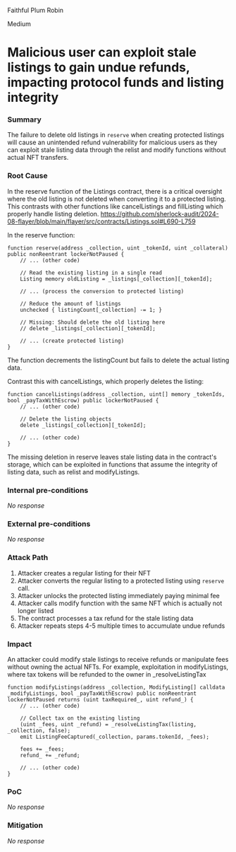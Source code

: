 Faithful Plum Robin

Medium

# Malicious user can exploit stale listings to gain undue refunds, impacting protocol funds and listing integrity

### Summary

The failure to delete old listings in `reserve` when creating protected listings will cause an unintended refund vulnerability for malicious users as they can exploit stale listing data through the relist and modify functions without actual NFT transfers.


### Root Cause

In the reserve function of the Listings contract, there is a critical oversight where the old listing is not deleted when converting it to a protected listing. This contrasts with other functions like cancelListings and fillListing which properly handle listing deletion.
https://github.com/sherlock-audit/2024-08-flayer/blob/main/flayer/src/contracts/Listings.sol#L690-L759

In the reserve function:

```solidity
function reserve(address _collection, uint _tokenId, uint _collateral) public nonReentrant lockerNotPaused {
    // ... (other code)

    // Read the existing listing in a single read
    Listing memory oldListing = _listings[_collection][_tokenId];

    // ... (process the conversion to protected listing)

    // Reduce the amount of listings
    unchecked { listingCount[_collection] -= 1; }

    // Missing: Should delete the old listing here
    // delete _listings[_collection][_tokenId];

    // ... (create protected listing)
}
```
The function decrements the listingCount but fails to delete the actual listing data.

Contrast this with cancelListings, which properly deletes the listing:

```solidity
function cancelListings(address _collection, uint[] memory _tokenIds, bool _payTaxWithEscrow) public lockerNotPaused {
    // ... (other code)

    // Delete the listing objects
    delete _listings[_collection][_tokenId];

    // ... (other code)
}
```
The missing deletion in reserve leaves stale listing data in the contract's storage, which can be exploited in functions that assume the integrity of listing data, such as relist and modifyListings.

### Internal pre-conditions

_No response_

### External pre-conditions

_No response_

### Attack Path

1. Attacker creates a regular listing for their NFT
2. Attacker converts the regular listing to a protected listing using `reserve` call.
3. Attacker unlocks the protected listing immediately paying minimal fee
4. Attacker calls modify function with the same NFT which is actually not longer listed
5. The contract processes a tax refund for the stale listing data
6. Attacker repeats steps 4-5 multiple times to accumulate undue refunds

### Impact

An attacker could modify stale listings to receive refunds or manipulate fees without owning the actual NFTs. For example, exploitation in modifyListings, where tax tokens will be refunded to the owner in _resolveListingTax
```solidity
function modifyListings(address _collection, ModifyListing[] calldata _modifyListings, bool _payTaxWithEscrow) public nonReentrant lockerNotPaused returns (uint taxRequired_, uint refund_) {
    // ... (other code)

    // Collect tax on the existing listing
    (uint _fees, uint _refund) = _resolveListingTax(listing, _collection, false);
    emit ListingFeeCaptured(_collection, params.tokenId, _fees);

    fees += _fees;
    refund_ += _refund;

    // ... (other code)
}
```


### PoC

_No response_

### Mitigation

_No response_